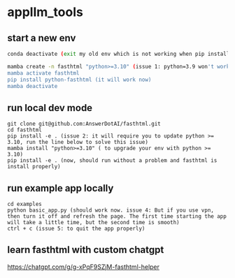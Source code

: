 # appllm_tools

## start a new env
```bash
conda deactivate (exit my old env which is not working when pip install python-fasthtml)

mamba create -n fasthtml "python>=3.10" (issue 1: python=3.9 won't work for fasthtml, it requires python >=3.10)
mamba activate fasthtml
pip install python-fasthtml (it will work now)
mamba deactivate 
```

## run local dev mode

```
git clone git@github.com:AnswerDotAI/fasthtml.git
cd fasthtml
pip install -e . (issue 2: it will require you to update python >= 3.10, run the line below to solve this issue)
mamba install "python>=3.10" ( to upgrade your env with python >= 3.10)
pip install -e . (now, should run without a problem and fasthtml is install properly)
```

## run example app locally

```
cd examples
python basic_app.py (should work now. issue 4: But if you use vpn, then turn it off and refresh the page. The first time starting the app will take a little time, but the second time is smooth)
ctrl + c (issue 5: to quit the app properly)

```

## learn fasthtml with custom chatgpt
https://chatgpt.com/g/g-xPqF9SZjM-fasthtml-helper



